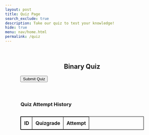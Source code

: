 ```yaml
---
layout: post
title: Quiz Page
search_exclude: true
description: Take our quiz to test your knowledge!
hide: true
menu: nav/home.html
permalink: /quiz
---
```


 <!-- <link rel="stylesheet" href="{{site.baseurl}}/navigation/quiz/style.css">  -->
 <html lang="en">
    <head>
    <meta charset="UTF-8">
    <meta name="viewport" content="width=device-width, initial-scale=1.0">
    <title>Quiz Page</title>
    </head>
    <body>
    <div id="quizgrading"></div>
    <div class="quiz-container">
        <h2>Binary Quiz</h2>
        <div id="quiz"></div>
        <button id="submit">Submit Quiz</button>
        <div id="results"></div>
    </div>
    </body>

<script src="{{site.baseurl}}/navigation/quiz/script.js" type="module">
    
</script>
 <style>
        .quiz-container {
            width: 80%;
            margin: 0 auto;
            padding: 20px;
        }
        .quiz-container h2 {
            text-align: center;
        }
        .question {
            margin-bottom: 15px;
        }
        .answers {
            margin-bottom: 20px;
        }
        .answers label {
            display: block;
            margin: 5px 0;
        }
        table {
            width: 100%;
            margin-top: 30px;
            border-collapse: collapse;
        }
        table, th, td {
            border: 1px solid black;
        }
        th, td {
            padding: 10px;
            text-align: center;
        }
    </style>

<div class="quiz-container">
        <h3>Quiz Attempt History</h3>
        <table id="attemptsTable">
            <thead>
                <tr>
                    <th>ID</th>
                    <th>Quizgrade</th>
                    <th>Attempt</th>
                </tr>
            </thead>
            <tbody>
                <!-- Table rows will be populated here -->
            </tbody>
        </table>
    </div>